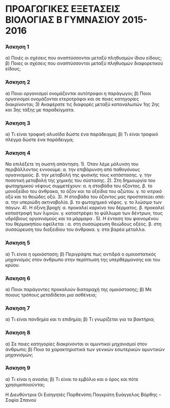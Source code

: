 # ΠΡΟΑΓΩΓΙΚΕΣ ΕΞΕΤΑΣΕΙΣ ΒΙΟΛΟΓΙΑΣ Β ΓΥΜΝΑΣΙΟΥ 2015-2016

### Άσκηση 1
α) Ποιές οι σχέσεις που αναπτύσσονται μεταξύ πληθυσμών ίδιου είδους;
β) Ποιες οι σχέσεις που αναπτύσσονται μεταξύ πληθυσμών διαφορετικού είδους;

### Άσκηση 2
α) Ποιοι οργανισμοί ονομάζονται αυτότροφοι η παράγωγοι;
β) Ποιοι οργανισμοί ονομάζονται ετεροτρόφοι και σε ποιες κατηγορίες διακρίνονται;
3) Αναφέρατε τις διαφορές μεταξύ καταναλωτών 1ης 2ης και 3ης τάξης με παραδείγματα.

### Άσκηση 3
α) Τι είναι τροφική αλυσίδα δώστε ένα παράδειγμα;
β) Τι είναι τροφικό πλέγμα δώστε ένα παράδειγμα;

### Άσκηση 4
Να επιλέξετε τη σωστή απάντηση.
1). Όταν λέμε μόλυνση του περιβάλλοντος εννοούμε: 
α. την επιβάρυνση από παθογόνους οργανισμούς.
β. την μεταβολή της φυσικής τους κατάστασης.
γ. την ποσοτική μεταβολή της χημικής του σύστασης.
2). Στη δημιουργία του φωτοχημικού νέφους συμμετέχουν:
α. η στοιβάδα του όζοντος.
β. το μονοξείδιο του άνθρακα, το όζον και τα οξείδια του αζώτου.
γ. το νιτρικό οξύ και το θειώδες οξύ.
3). Η στοιβάδα του όζοντος μας προστατεύει από: 
α. την υπεριώδη ακτινοβολία.
β. το φωτοχημικό νέφος.
γ. το λιώσιμο των πάγων.
4). Η όξινη βροχή: 
α. προκαλεί καρκίνο του δέρματος.
β. προκαλεί καταστροφή των λιμνών.
γ. καταστρέφει το φύλλωμα των δέντρων, τους υδρόβιους οργανισμούς και τα μάρμαρα .
5). Η ένταση του φαινομένου του θερμοκηπίου οφείλεται :
α. στη συσσώρευση θειώδους οξέος.
β. στη συσσώρευση του διοξειδίου του άνθρακα.
γ. στα βαρέα μέταλλα.

### Άσκηση 5
α) Τι είναι η ομοιόσταση;
β) Περιγράψτε πως αντιδρά ο ομοιοστατικός μηχανισμός στον άνθρωπο στην περίπτωση της υπερθέρμανσης και του κρύου.

### Άσκηση 6
α) Ποιοι παράγοντες προκαλούν διαταραχή της ομοιόστασης;
β) Με ποιους τρόπους μεταδίδεται μια ασθένεια;

### Άσκηση  7
α) Τι είναι πανδημία και τι επιδημία;
β) Τι γνωρίζεται για τα βακτήρια;
### Άσκηση 8
α) Σε ποιες κατηγορίες διακρίνονται οι αμυντικοί μηχανισμοί στον άνθρωπο;
β) Ποια τα χαρακτηριστικά των γενικών εσωτερικών αμυντικών μηχανισμών;

### Άσκηση 9
α) Τι είναι η ανοσία;
β) Τι είναι το εμβόλιο και ο όρος και πότε χρησιμοποιούνται;

Η Διευθύντρια						   		Οι Εισηγητές
Παρθενόπη Παγκράτη							Ευάγγελος Βάρθης – Σοφία Σπανού
